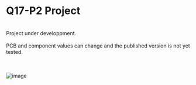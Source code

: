 # Q17-P2 Project</b><br>
<br>
Project under developpment.<br>
<br>
PCB and component values can change and the published version is not yet tested.<br>
<br>
<br>

![image](https://user-images.githubusercontent.com/12907102/151505231-dec3c4e3-d0a8-4434-a5a2-cfb58bfbb86b.jpg)


